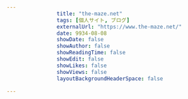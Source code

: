 ---
                title: "the-maze.net"
                tags: [個人サイト, ブログ]
                externalUrl: "https://www.the-maze.net/"
                date: 9934-08-08
                showDate: false
                showAuthor: false
                showReadingTime: false
                showEdit: false
                showLikes: false
                showViews: false
                layoutBackgroundHeaderSpace: false
                ---


